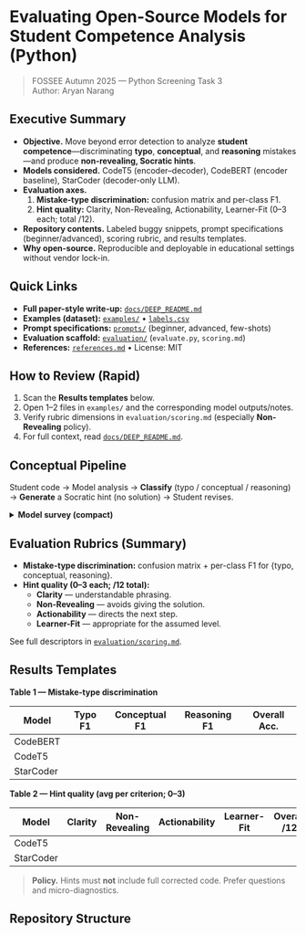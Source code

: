 # Evaluating Open-Source Models for Student Competence Analysis (Python)

> FOSSEE Autumn 2025 — Python Screening Task 3  
> Author: Aryan Narang

## Executive Summary
- **Objective.** Move beyond error detection to analyze **student competence**—discriminating **typo**, **conceptual**, and **reasoning** mistakes—and produce **non-revealing, Socratic hints**.
- **Models considered.** CodeT5 (encoder–decoder), CodeBERT (encoder baseline), StarCoder (decoder-only LLM).
- **Evaluation axes.**  
  1) **Mistake-type discrimination:** confusion matrix and per-class F1.  
  2) **Hint quality:** Clarity, Non-Revealing, Actionability, Learner-Fit (0–3 each; total /12).
- **Repository contents.** Labeled buggy snippets, prompt specifications (beginner/advanced), scoring rubric, and results templates.
- **Why open-source.** Reproducible and deployable in educational settings without vendor lock-in.

## Quick Links
- **Full paper-style write-up:** [`docs/DEEP_README.md`](docs/DEEP_README.md)  
- **Examples (dataset):** [`examples/`](examples/) • [`labels.csv`](examples/labels.csv)  
- **Prompt specifications:** [`prompts/`](prompts/) (beginner, advanced, few-shots)  
- **Evaluation scaffold:** [`evaluation/`](evaluation/) (`evaluate.py`, `scoring.md`)  
- **References:** [`references.md`](references.md) • License: MIT

## How to Review (Rapid)
1. Scan the **Results templates** below.  
2. Open 1–2 files in `examples/` and the corresponding model outputs/notes.  
3. Verify rubric dimensions in `evaluation/scoring.md` (especially **Non-Revealing** policy).  
4. For full context, read [`docs/DEEP_README.md`](docs/DEEP_README.md).

## Conceptual Pipeline
Student code → Model analysis → **Classify** (typo / conceptual / reasoning) → **Generate** a Socratic hint (no solution) → Student revises.

<details>
<summary><b>Model survey (compact)</b></summary>

- **CodeBERT** (encoder, ~125M, MIT): efficient representations; suitable for classification baselines; **not generative** (no hints natively).  
- **CodeT5** (encoder–decoder, ~220M/770M, Apache-2.0): understands + generates; controllable; typically concise, non-revealing hints; sometimes terse.  
- **StarCoder** (decoder-only, 15.5B, OpenRAIL-M): strongest analysis and fluent hints; risk of “over-helping” (solution leakage) without strict prompting; higher compute.

</details>

## Evaluation Rubrics (Summary)
- **Mistake-type discrimination:** confusion matrix + per-class F1 for {typo, conceptual, reasoning}.  
- **Hint quality (0–3 each; /12 total):**  
  - **Clarity** — understandable phrasing.  
  - **Non-Revealing** — avoids giving the solution.  
  - **Actionability** — directs the next step.  
  - **Learner-Fit** — appropriate for the assumed level.

See full descriptors in [`evaluation/scoring.md`](evaluation/scoring.md).

## Results Templates

**Table 1 — Mistake-type discrimination**

| Model     | Typo F1 | Conceptual F1 | Reasoning F1 | Overall Acc. |
|-----------|:------:|:-------------:|:------------:|:------------:|
| CodeBERT  |        |               |              |              |
| CodeT5    |        |               |              |              |
| StarCoder |        |               |              |              |

**Table 2 — Hint quality (avg per criterion; 0–3)**

| Model     | Clarity | Non-Revealing | Actionability | Learner-Fit | **Overall /12** |
|-----------|:-------:|:-------------:|:-------------:|:-----------:|:---------------:|
| CodeT5    |         |               |               |             |                 |
| StarCoder |         |               |               |             |                 |

> **Policy.** Hints must **not** include full corrected code. Prefer questions and micro-diagnostics.

## Repository Structure
